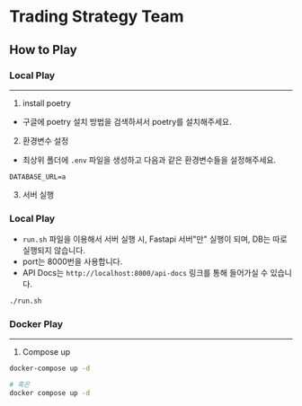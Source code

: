 # Trading Strategy Team

## How to Play

### Local Play

---

1. install poetry

- 구글에 poetry 설치 방법을 검색하셔서 poetry를 설치해주세요.

2. 환경변수 설정

- 최상위 폴더에 `.env` 파일을 생성하고 다음과 같은 환경변수들을 설정해주세요.

```
DATABASE_URL=a
```

3. 서버 실행

### Local Play

- `run.sh` 파일을 이용해서 서버 실행 시, Fastapi 서버"만" 실행이 되며, DB는 따로 실행되지 않습니다.
- port는 8000번을 사용합니다.
- API Docs는 `http://localhost:8000/api-docs` 링크를 통해 들어가실 수 있습니다.

```bash
./run.sh
```

### Docker Play

---

1. Compose up

```bash
docker-compose up -d

# 혹은
docker compose up -d
```
